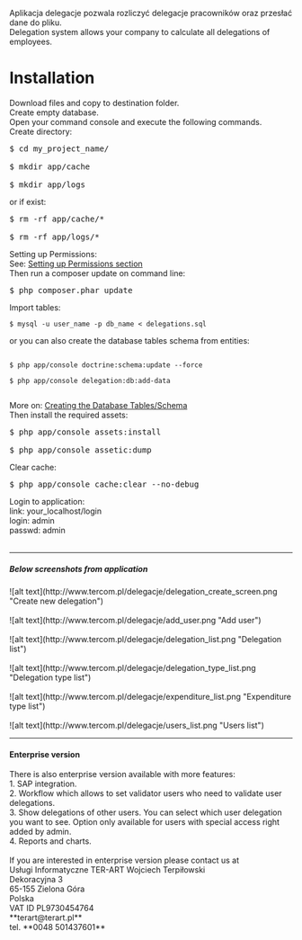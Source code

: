 Aplikacja delegacje pozwala rozliczyć delegacje pracowników oraz przesłać dane do pliku.<br />
Delegation system allows your company to calculate all delegations of employees.

<h1>Installation</h1>

Download files and copy to destination folder.<br>
Create empty database.<br>
Open your command console and execute the following commands.<br>
Create directory:<br>
<pre>
$ cd my_project_name/<br>
$ mkdir app/cache<br>
$ mkdir app/logs</pre>
or if exist:<br>
<pre>
$ rm -rf app/cache/*<br>
$ rm -rf app/logs/*</pre>
Setting up Permissions:<br>
See: <a href="http://symfony.com/doc/current/book/installation.html#checking-symfony-application-configuration-and-setup">Setting up Permissions section</a><br>
Then run a composer update on command line:
<pre>$ php composer.phar update</pre>
Import tables:<br>
<pre><code>$ mysql -u user_name -p db_name &lt; delegations.sql</code></pre>
or you can also create the database tables schema from entities:<br>
<pre><code>
$ php app/console doctrine:schema:update --force<br>
$ php app/console delegation:db:add-data<br>
</code></pre>
More on: <a href="http://symfony.com/doc/current/book/doctrine.html#creating-the-database-tables-schema">Creating the Database Tables/Schema</a><br>
Then install the required assets:
<pre>
$ php app/console assets:install<br>
$ php app/console assetic:dump
</pre>
Clear cache:<br>
<pre>$ php app/console cache:clear --no-debug</pre>
Login to application:<br>
link: your_localhost/login<br>
login: admin<br>
passwd: admin<br>
<br>
___
<h5>Below screenshots from application</h5>
![alt text](http://www.tercom.pl/delegacje/delegation_create_screen.png "Create new delegation")<br>
<br>![alt text](http://www.tercom.pl/delegacje/add_user.png "Add user")<br>
<br>![alt text](http://www.tercom.pl/delegacje/delegation_list.png "Delegation list")<br>
<br>![alt text](http://www.tercom.pl/delegacje/delegation_type_list.png "Delegation type list")<br>
<br>![alt text](http://www.tercom.pl/delegacje/expenditure_list.png "Expenditure type list")<br>
<br>![alt text](http://www.tercom.pl/delegacje/users_list.png "Users list")<br>

***
<h4>Enterprise version</h4>
There is also enterprise version available with more features:<br>
1. SAP integration.<br> 
2. Workflow which allows to set validator users who need to validate user delegations.<br>
3. Show delegations of other users. You can select which user delegation you want to see. Option only available for users with special access right added by admin.<br>
4. Reports and charts.<br>
<br>
If you are interested in enterprise version please contact us at<br>
Usługi Informatyczne TER-ART Wojciech Terpiłowski<br>
Dekoracyjna 3<br>
65-155 Zielona Góra<br>
Polska<br>
VAT ID PL9730454764<br>
**terart@terart.pl**<br>tel. **0048 501437601**
